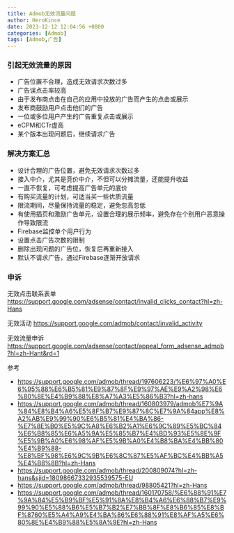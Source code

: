 ```yaml
---
title: Admob无效流量问题
author: HeroKince
date: 2023-12-12 12:04:56 +0800
categories: [Admob]
tags: [Admob,广告]
---
```


### 引起无效流量的原因

- 广告位置不合理，造成无效请求次数过多
- 广告误点击率较高
- 由于发布商点击在自己的应用中投放的广告而产生的点击或展示
- 发布商鼓励用户点击他们的广告
- 一位或多位用户产生的广告重复点击或展示
- eCPM和CTr虚高
- 某个版本出现问题后，继续请求广告

### 解决方案汇总

- 设计合理的广告位置，避免无效请求次数过多
- 接入中介，尤其是竞价中介，不但可以分摊流量，还能提升收益
- 一直不恢复，可考虑提高广告单元的底价
- 有购买流量的计划，可适当买一些优质流量
- 限流期间，尽量保持流量的稳定，避免忽高忽低
- 有使用插页和激励广告单元，设置合理的展示频率，避免存在个别用户恶意操作导致限流
- Firebase监控单个用户行为
- 设置点击广告次数的限制
- 删除出现问题的广告位，恢复后再重新接入
- 默认不请求广告，通过Firebase逐渐开放请求

### 申诉

无效点击联系表单
https://support.google.com/adsense/contact/invalid_clicks_contact?hl=zh-Hans

无效活动
https://support.google.com/admob/contact/invalid_activity

无效流量申诉
https://support.google.com/adsense/contact/appeal_form_adsense_admob?hl=zh-Hant&rd=1

参考
- https://support.google.com/admob/thread/197606223/%E6%97%A0%E6%95%88%E6%B5%81%E9%87%8F%E9%97%AE%E9%A2%98%E6%80%8E%E4%B9%88%E8%A7%A3%E5%86%B3?hl=zh-hans
- https://support.google.com/admob/thread/160803979/admob%E7%9A%84%E8%B4%A6%E5%8F%B7%E9%87%8C%E7%9A%84app%E8%A2%AB%E9%99%90%E6%B5%81%E4%BA%86-%E7%8E%B0%E5%9C%A8%E6%B2%A1%E6%9C%89%E5%BC%84%E6%B8%85%E6%A5%9A%E5%85%B7%E4%BD%93%E5%8E%9F%E5%9B%A0%E6%98%AF%E5%9B%A0%E4%B8%BA%E4%BB%80%E4%B9%88-%E8%BF%98%E6%9C%9B%E6%8C%87%E5%AF%BC%E4%BB%A5%E4%B8%8B?hl=zh-Hans
- https://support.google.com/admob/thread/200809074?hl=zh-hans&sjid=18098667332935539575-EU
- https://support.google.com/admob/thread/98805421?hl=zh-Hans
- https://support.google.com/admob/thread/160170758/%E6%88%91%E7%9A%84%E5%B9%BF%E5%91%8A%E8%B4%A6%E6%88%B7%E9%99%90%E5%88%B6%E5%B7%B2%E7%BB%8F%E8%B6%85%E8%BF%8760%E5%A4%A9%E4%BA%86%E6%88%91%E8%AF%A5%E6%80%8E%E4%B9%88%E5%8A%9E?hl=zh-Hans